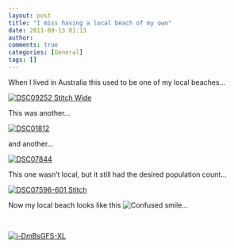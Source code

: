 ```yaml
---
layout: post
title: "I miss having a local beach of my own"
date: 2011-09-13 01:13
author: 
comments: true
categories: [General]
tags: []
---
```



When I lived in Australia this used to be one of my local beaches…
  

<a href="http://blog.spencen.com/images/83489-72989/DSC09252%20Stitch%20Wide_4.jpg">![DSC09252 Stitch Wide](http://blog.spencen.com/images/83489-72989/DSC09252%20Stitch%20Wide_thumb_1.jpg "DSC09252 Stitch Wide")</a>
  

This was another…
  

<a href="http://blog.spencen.com/images/83489-72989/DSC01812.jpg">![DSC01812](http://blog.spencen.com/images/83489-72989/DSC01812_thumb.jpg "DSC01812")</a>&#160;
  

and another…
  

<a href="http://blog.spencen.com/images/83489-72989/DSC07844.jpg">![DSC07844](http://blog.spencen.com/images/83489-72989/DSC07844_thumb.jpg "DSC07844")</a>
  

This one wasn’t local, but it still had the desired population count…
  

<a href="http://blog.spencen.com/images/83489-72989/DSC07596-601%20Stitch_2.jpg">![DSC07596-601 Stitch](http://blog.spencen.com/images/83489-72989/DSC07596-601%20Stitch_thumb.jpg "DSC07596-601 Stitch")</a>
  

Now my local beach looks like this ![Confused smile](http://blog.spencen.com/images/83489-72989/wlEmoticon-confusedsmile_2.png)…
  

&#160;
  

<a href="http://blog.spencen.com/images/83489-72989/i-DmBsGFS-XL_2.jpg">![i-DmBsGFS-XL](http://blog.spencen.com/images/83489-72989/i-DmBsGFS-XL_thumb.jpg "i-DmBsGFS-XL")</a>



